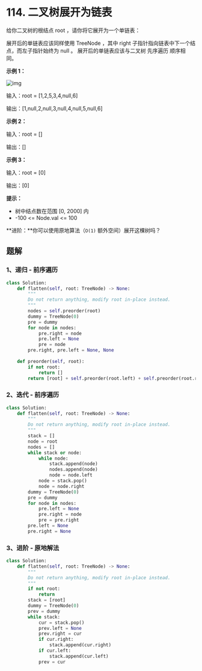 # 114. 二叉树展开为链表

给你二叉树的根结点 root ，请你将它展开为一个单链表：

展开后的单链表应该同样使用 TreeNode ，其中 right 子指针指向链表中下一个结点，而左子指针始终为 null 。
展开后的单链表应该与二叉树 先序遍历 顺序相同。

**示例 1：**

![img](https://assets.leetcode.com/uploads/2021/01/14/flaten.jpg)

输入：root = [1,2,5,3,4,null,6]

输出：[1,null,2,null,3,null,4,null,5,null,6]

**示例 2：**

输入：root = []

输出：[]

**示例 3：**

输入：root = [0]

输出：[0]

**提示：**

- 树中结点数在范围 [0, 2000] 内
- -100 <= Node.val <= 100

**进阶：**你可以使用原地算法（`O(1)` 额外空间）展开这棵树吗？

## 题解

### 1、递归 - 前序遍历

```python
class Solution:
    def flatten(self, root: TreeNode) -> None:
        """
        Do not return anything, modify root in-place instead.
        """
        nodes = self.preorder(root)
        dummy = TreeNode(0)
        pre = dummy
        for node in nodes:
            pre.right = node
            pre.left = None
            pre = node
        pre.right, pre.left = None, None 
    
    def preorder(self, root):
        if not root:
            return []
        return [root] + self.preorder(root.left) + self.preorder(root.right)
```

### 2、迭代 - 前序遍历

```python
class Solution:
    def flatten(self, root: TreeNode) -> None:
        """
        Do not return anything, modify root in-place instead.
        """
        stack = []
        node = root
        nodes = []
        while stack or node:
            while node:
                stack.append(node)
                nodes.append(node)
                node = node.left
            node = stack.pop()
            node = node.right
        dummy = TreeNode(0)
        pre = dummy
        for node in nodes:
            pre.left = None
            pre.right = node
            pre = pre.right
        pre.left = None
        pre.right = None
```

### 3、进阶 - 原地解法

```python
class Solution:
    def flatten(self, root: TreeNode) -> None:
        """
        Do not return anything, modify root in-place instead.
        """
        if not root:
            return
        stack = [root]
        dummy = TreeNode(0)
        prev = dummy
        while stack:
            cur = stack.pop()
            prev.left = None
            prev.right = cur
            if cur.right:
                stack.append(cur.right)
            if cur.left:
                stack.append(cur.left)
            prev = cur
```

